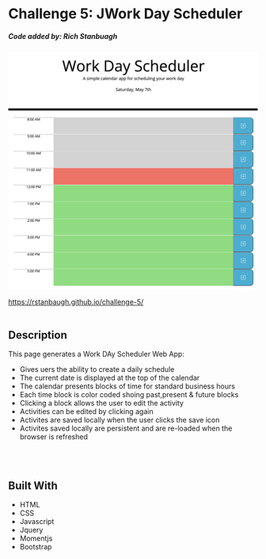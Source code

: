 # Challenge 5: JWork Day Scheduler
#####  Code added by: Rich Stanbuagh <br />


![Work Day Scheduler](./assets/images/Work%20Day%20Scheduler.png)

https://rstanbaugh.github.io/challenge-5/
<br />
<br />

## Description
This page generates a Work DAy Scheduler Web App:
- Gives uers the ability to create a daily schedule
- The current date is displayed at the top of the calendar
- The calendar presents blocks of time for standard business hours
- Each time block is color coded shoing past,present & future blocks
- Clicking a block allows the user to edit the activity
- Activities can be edited by clicking again
- Activites are saved locally when the user clicks the save icon
- Activites saved locally are persistent and are re-loaded when the browser is refreshed
<br />
<br />

## Built With <br />
* HTML <br />
* CSS <br />
* Javascript <br />
* Jquery
* Momentjs
* Bootstrap
<br />


